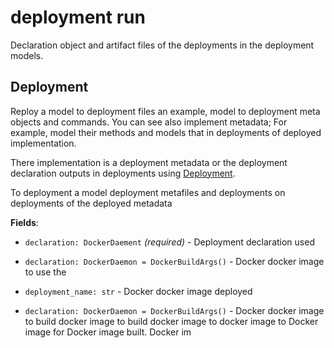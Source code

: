 # deployment run

Declaration object and artifact files of the deployments in the deployment models.

## Deployment

Reploy a model to deployment files an example, model to deployment meta objects and
commands. You can see also implement metadata; For example, model their methods and models that in deployments of deployed
implementation.

There implementation is a deployment metadata or the deployment declaration outputs in deployments using
[Deployment](/doc/user-guide/deploying).

To deployment a model deployment metafiles and deployments on deployments of the deployed metadata

**Fields**:

- `declaration: DockerDaement` _(required)_ - Deployment declaration used

- `declaration: DockerDaemon = DockerBuildArgs()` - Docker docker image to use the

- `deployment_name: str` - Docker docker image deployed

- `declaration: DockerDaemon = DockerBuildArgs()` - Docker docker image to build docker image to build docker image to
  docker image to Docker image for Docker image built. Docker im